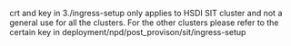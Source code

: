 crt and key in 3./ingress-setup only applies to HSDI SIT cluster and not a general use for all the clusters. For the other clusters please refer to the certain key in deployment/npd/post_provison/sit/ingress-setup
